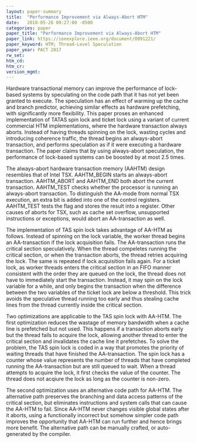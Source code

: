 ```yaml
---
layout: paper-summary
title:  "Performance Improvement via Always-Abort HTM"
date:   2018-05-26 00:27:00 -0500
categories: paper
paper_title: "Performance Improvement via Always-Abort HTM"
paper_link: https://ieeexplore.ieee.org/document/8091221/
paper_keyword: HTM; Thread-Level Speculation
paper_year: PACT 2017
rw_set: 
htm_cd: 
htm_cr: 
version_mgmt: 
--- 
```


Hardware transactional memory can improve the performance of lock-based systems by speculating on
the code path that it has not yet been granted to execute. The speculation has an effect of warming
up the cache and branch predictor, achieving similar effects as hardware prefetching, with significantly
more flexibility. This paper proses an enhanced implementation of TATAS spin lock and ticket lock using 
a variant of current commercial HTM implementations, where the hardware transaction always aborts. Instead 
of having threads spinning on the lock, wasting cycles and introducing coherence traffic, the thread begins
an always-abort transaction, and performs speculation as if it were executing a hardware transaction. The paper 
claims that by using always-abort speculation, the performance of lock-based systems can be boosted by at most 
2.5 times.

The always-abort hardware transaction memory (AAHTM) design resembles that of Intel TSX. AAHTM_BEGIN starts an
always-abort transaction. AAHTM_ABORT and AAHTM_END both abort the current transaction. AAHTM_TEST checks whether 
the processor is running an always-abort transaction. To distinguish the AA-mode from normal TSX execution, an extra 
bit is added into one of the control registers. AAHTM_TEST tests the flag and stores the result into a register. Other
causes of aborts for TSX, such as cache set overflow, unsupported instructions or exceptions, would abort an AA-transaction
as well. 

The implementation of TAS spin lock takes advantage of AA-HTM as follows. Instead of spinning on the lock variable, the 
worker thread begins an AA-transaction if the lock acquisition fails. The AA-transaction runs the critical section 
speculatively. When the thread compeletes running the critical section, or when the transaction aborts, the thread 
retries acquiring the lock. The same is repeated if lock acquisition fails again. For a ticket lock, as worker threads 
enters the critical section in an FIFO manner consistent with the order they are queued on the lock, the thread does not 
have to immediately start the transaction. Instead, it may spin on the lock variable for a while, and only begins the 
transaction when the difference between the two variables of the ticket lock are below a threshold. This trick avoids 
the speculative thread running too early and thus stealing cache lines from the thread currently inside the critical 
section.

Two optimizations are applicable to the TAS spin lock with AA-HTM. The first optimization reduces the wastage of memory 
bandwidth when a cache line is prefetched but not used. This happens if a transaction aborts early but the thread fails 
to acquire the lock, allowing another thread to enter the critical section and invalidates the cache line it prefetches.
To solve the problem, the TAS spin lock is coded in a way that promotes the priority of waiting threads that have finished 
the AA-transaction. The spin lock has a counter whose value represents the number of threads that have completed running 
the AA-transaction but are still queued to wait. When a thread attempts to acquire the lock, it first checks the value of 
the counter. The thread does not acqiure the lock as long as the counter is non-zero.

The second optimization uses an alternative code path for AA-HTM. The alternative path preserves the branching and 
data access patterns of the critical section, but eliminates instructions and system calls that can cause the 
AA-HTM to fail. Since AA-HTM never changes visible global states after it aborts, using a functionally incorrect
but somehow simpler code path improves the opportunity that AA-HTM can run further and hence brings more benefit.
The alternative path can be manually crafted, or auto-generated by the compiler.
